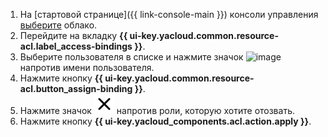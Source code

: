 1. На [стартовой странице]({{ link-console-main }}) консоли управления [выберите](../../resource-manager/operations/cloud/switch-cloud.md) облако.
1. Перейдите на вкладку **{{ ui-key.yacloud.common.resource-acl.label_access-bindings }}**.
1. Выберите пользователя в списке и нажмите значок ![image](../../_assets/console-icons/ellipsis.svg) напротив имени пользователя.
1. Нажмите кнопку **{{ ui-key.yacloud.common.resource-acl.button_assign-binding }}**.
1. Нажмите значок ![image](../../_assets/console-icons/xmark.svg) напротив роли, которую хотите отозвать.
1. Нажмите кнопку **{{ ui-key.yacloud_components.acl.action.apply }}**.
